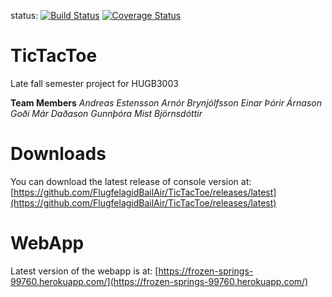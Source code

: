 status: [![Build 
Status](https://travis-ci.org/FlugfelagidBailAir/TicTacToe.svg?branch=master)](https://travis-ci.org/FlugfelagidBailAir/TicTacToe)
[![Coverage Status](https://coveralls.io/repos/github/FlugfelagidBailAir/TicTacToe/badge.svg?branch=master)](https://coveralls.io/github/FlugfelagidBailAir/TicTacToe?branch=master)

# TicTacToe
Late fall semester project for HUGB3003

**Team Members**
*Andreas Estensson*
*Arnór Brynjólfsson*
*Einar Þórir Árnason*
*Goði Már Daðason*
*Gunnþóra Mist Björnsdóttir*


# Downloads

You can download the latest release of console version at:
[https://github.com/FlugfelagidBailAir/TicTacToe/releases/latest](https://github.com/FlugfelagidBailAir/TicTacToe/releases/latest)

# WebApp

Latest version of the webapp is at: [https://frozen-springs-99760.herokuapp.com/](https://frozen-springs-99760.herokuapp.com/)

